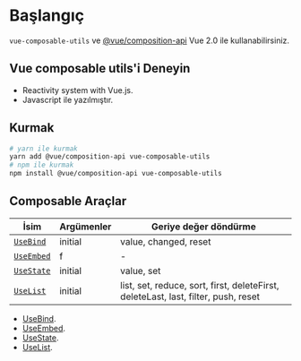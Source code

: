 # Başlangıç

`vue-composable-utils` ve [@vue/composition-api](https://github.com/vuejs/composition-api) Vue 2.0 ile kullanabilirsiniz.

## Vue composable utils'i Deneyin

- Reactivity system with Vue.js.
- Javascript ile yazılmıştır.

## Kurmak

```bash
# yarn ile kurmak
yarn add @vue/composition-api vue-composable-utils
# npm ile kurmak
npm install @vue/composition-api vue-composable-utils
```

## Composable Araçlar

| İsim                                                     | Argümenler                         | Geriye değer döndürme                                        |
| -------------------------------------------------------- | ---------------------------------- | ------------------------------------------------------------ |
| [`UseBind`](/tr/vue-composable-utils/bind.md)            | initial                            | value, changed, reset                                        |
| [`UseEmbed`](/tr/vue-composable-utils/embed.md)          | f                                  | -                                                            |
| [`UseState`](/tr/vue-composable-utils/state.md)          | initial                            | value, set                                                   |
| [`UseList`](/tr/vue-composable-utils/list.md)            | initial                            | list, set, reduce, sort, first, deleteFirst, deleteLast, last,  filter, push, reset| 


- [UseBind](./bind.md).
- [UseEmbed](./embed.md).
- [UseState](./state.md).
- [UseList](./list.md).

<ToggleDarkMode/>
